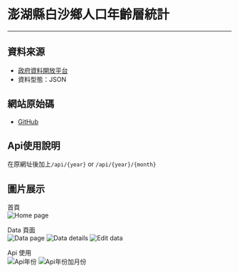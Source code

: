 # 澎湖縣白沙鄉人口年齡層統計  

---

## 資料來源  
* [政府資料開放平台](https://data.gov.tw/dataset/113195)
* 資料型態：JSON

## 網站原始碼  
* [GitHub](https://github.com/fuanho/NKUST-109-2)

## Api使用說明  
在原網址後加上``/api/{year}`` or ``/api/{year}/{month}``

## 圖片展示

首頁  
![Home page](https://i.imgur.com/YKdFSim.png)

Data 頁面  
![Data page](https://i.imgur.com/9jq2tUi.png)
![Data details](https://i.imgur.com/t4l6N4S.png)
![Edit data](https://i.imgur.com/4VRfnyU.png)

Api 使用  
![Api年份](https://i.imgur.com/2iqpZ6c.png)
![Api年份加月份](https://i.imgur.com/GPntqnn.png)

